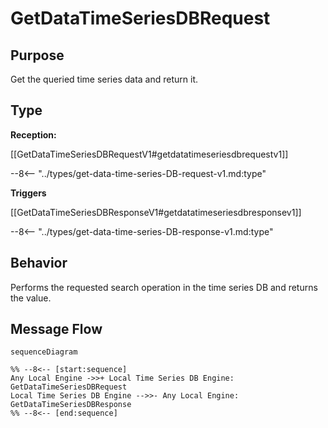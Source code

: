 <div class="message" markdown>


# GetDataTimeSeriesDBRequest


## Purpose


<!-- --8<-- [start:purpose] -->
Get the queried time series data and return it.
<!-- --8<-- [end:purpose] -->

## Type


<!-- --8<-- [start:type] -->
**Reception:**

[[GetDataTimeSeriesDBRequestV1#getdatatimeseriesdbrequestv1]]

--8<-- "../types/get-data-time-series-DB-request-v1.md:type"

**Triggers**

[[GetDataTimeSeriesDBResponseV1#getdatatimeseriesdbresponsev1]]

--8<-- "../types/get-data-time-series-DB-response-v1.md:type"

<!-- --8<-- [end:type] -->

## Behavior


<!-- --8<-- [start:behavior] -->
Performs the requested search operation in the time series DB and returns the value.
<!-- --8<-- [end:behavior] -->


## Message Flow


<!-- --8<-- [start:messages] -->
```mermaid
sequenceDiagram

%% --8<-- [start:sequence]
Any Local Engine ->>+ Local Time Series DB Engine: GetDataTimeSeriesDBRequest
Local Time Series DB Engine -->>- Any Local Engine: GetDataTimeSeriesDBResponse
%% --8<-- [end:sequence]
```

<!-- --8<-- [end:messages] -->

</div>
